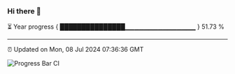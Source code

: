 ### Hi there 👋

⏳ Year progress { ███████████████▁▁▁▁▁▁▁▁▁▁▁▁▁▁▁ } 51.73 %

---

⏰ Updated on Mon, 08 Jul 2024 07:36:36 GMT

![Progress Bar CI](https://github.com/IshwaranRudhara/GIT-ACTION/workflows/Progress%20Bar%20CI/badge.svg)
